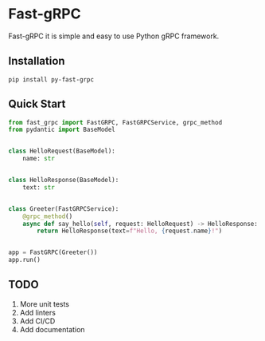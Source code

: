 # Fast-gRPC

Fast-gRPC it is simple and easy to use Python gRPC framework.

## Installation

```shell
pip install py-fast-grpc
```

## Quick Start

```python
from fast_grpc import FastGRPC, FastGRPCService, grpc_method
from pydantic import BaseModel


class HelloRequest(BaseModel):
    name: str


class HelloResponse(BaseModel):
    text: str


class Greeter(FastGRPCService):
    @grpc_method()
    async def say_hello(self, request: HelloRequest) -> HelloResponse:
        return HelloResponse(text=f"Hello, {request.name}!")


app = FastGRPC(Greeter())
app.run()
```

## TODO

1. More unit tests
2. Add linters
3. Add CI/CD
4. Add documentation
